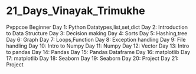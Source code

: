 # 21_Days_Vinayak_Trimukhe
Pvppcoe
Beginner
Day 1: Python Datatypes,list,set,dict
Day 2: Introduction to Data Structure
Day 3: Decision making
Day 4: Sorts
Day 5: Hashing,tree
Day 6: Graph
Day 7: Loops,Function
Day 8: Exception handling
Day 9: File handling
Day 10: Intro to Numpy
Day 11: Numpy
Day 12: Vector
Day 13: Intro to pandas
Day 14: Pandas
Day 15: Pandas Dataframe
Day 16: matplotlib
Day 17: matplotlib
Day 18: Seaborn 
Day 19: Seaborn
Day 20: Project
Day 21: Project
